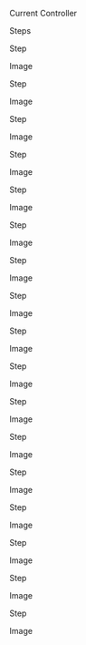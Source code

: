 Current Controller

Steps

Step 

Image 

Step 

Image 

Step 

Image 

Step 

Image 

Step 

Image 

Step 

Image 

Step 

Image 

Step 

Image 

Step 

Image 

Step 

Image 

Step 

Image 

Step 

Image 

Step 

Image 

Step 

Image 

Step 

Image 

Step 

Image 

Step 

Image 

